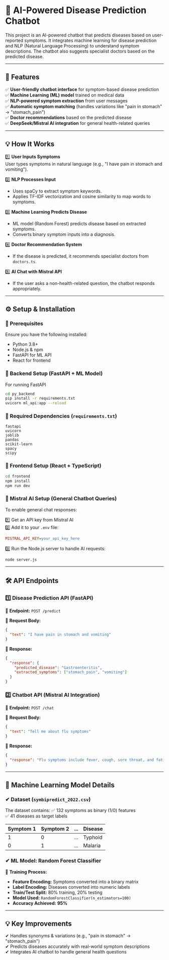 # 🚀 AI-Powered Disease Prediction Chatbot

This project is an AI-powered chatbot that predicts diseases based on user-reported symptoms. It integrates machine learning for disease prediction and NLP (Natural Language Processing) to understand symptom descriptions. The chatbot also suggests specialist doctors based on the predicted disease.

---

## 📌 Features

✅ **User-friendly chatbot interface** for symptom-based disease prediction  
✅ **Machine Learning (ML) model** trained on medical data  
✅ **NLP-powered symptom extraction** from user messages  
✅ **Automatic symptom matching** (handles variations like "pain in stomach" → "stomach_pain")  
✅ **Doctor recommendations** based on the predicted disease  
✅ **DeepSeek/Mistral AI integration** for general health-related queries  

---

## 💡 How It Works

1️⃣ **User Inputs Symptoms**  
   User types symptoms in natural language (e.g., "I have pain in stomach and vomiting").

2️⃣ **NLP Processes Input**  
   - Uses spaCy to extract symptom keywords.
   - Applies TF-IDF vectorization and cosine similarity to map words to symptoms.

3️⃣ **Machine Learning Predicts Disease**  
   - ML model (Random Forest) predicts disease based on extracted symptoms.
   - Converts binary symptom inputs into a diagnosis.

4️⃣ **Doctor Recommendation System**  
   - If the disease is predicted, it recommends specialist doctors from `doctors.ts`.

5️⃣ **AI Chat with Mistral API**  
   - If the user asks a non-health-related question, the chatbot responds appropriately.

---

## ⚙️ Setup & Installation

### 🔹 Prerequisites

Ensure you have the following installed:
- Python 3.8+
- Node.js & npm
- FastAPI for ML API
- React for frontend

### 🔹 Backend Setup (FastAPI + ML Model)

For running FastAPI
```bash
cd py_backend
pip install -r requirements.txt
uvicorn ml_api:app --reload
```

### 🔹 Required Dependencies (`requirements.txt`)

```text
fastapi
uvicorn
joblib
pandas
scikit-learn
spacy
scipy
```

### 🔹 Frontend Setup (React + TypeScript)

```bash
cd frontend
npm install
npm run dev
```

### 🔹 Mistral AI Setup (General Chatbot Queries)

To enable general chat responses:

1️⃣ Get an API key from Mistral AI  
2️⃣ Add it to your `.env` file:

```ini
MISTRAL_API_KEY=your_api_key_here
```

3️⃣ Run the Node.js server to handle AI requests:

```bash
node server.js
```

---

## 🛠 API Endpoints

### 1️⃣ Disease Prediction API (FastAPI)

📌 **Endpoint:** `POST /predict`

📌 **Request Body:**

```json
{
  "text": "I have pain in stomach and vomiting"
}
```

📌 **Response:**

```json
{
  "response": {
    "predicted_disease": "Gastroenteritis",
    "extracted_symptoms": ["stomach_pain", "vomiting"]
  }
}
```

### 2️⃣ Chatbot API (Mistral AI Integration)

📌 **Endpoint:** `POST /chat`

📌 **Request Body:**

```json
{
  "text": "Tell me about flu symptoms"
}
```

📌 **Response:**

```json
{
  "response": "Flu symptoms include fever, cough, sore throat, and fatigue."
}
```

---

## 🔬 Machine Learning Model Details

### ✔ Dataset (`symbipredict_2022.csv`)

The dataset contains:
✅ 132 symptoms as binary (1/0) features  
✅ 41 diseases as target labels  

| Symptom 1 | Symptom 2 | ... | Disease     |
|-----------|-----------|-----|------------|
| 1         | 0         | ... | Typhoid    |
| 0         | 1         | ... | Malaria    |

### ✔ ML Model: Random Forest Classifier

📌 **Training Process:**
- **Feature Encoding:** Symptoms converted into a binary matrix
- **Label Encoding:** Diseases converted into numeric labels
- **Train/Test Split:** 80% training, 20% testing
- **Model Used:** `RandomForestClassifier(n_estimators=100)`
- **Accuracy Achieved:** **95%**

---

## 💡 Key Improvements

✔ Handles synonyms & variations (e.g., "pain in stomach" → "stomach_pain")  
✔ Predicts diseases accurately with real-world symptom descriptions  
✔ Integrates AI chatbot to handle general health questions  

